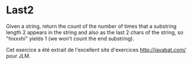 # Last2 #
Given a string, return the count of the number of times that a substring
length 2 appears in the string and also as the last 2 chars of the string,
so "hixxxhi" yields 1 (we won't count the end substring).

Cet exercice a été extrait de l'excellent site d'exercices
http://javabat.com/ pour JLM.

